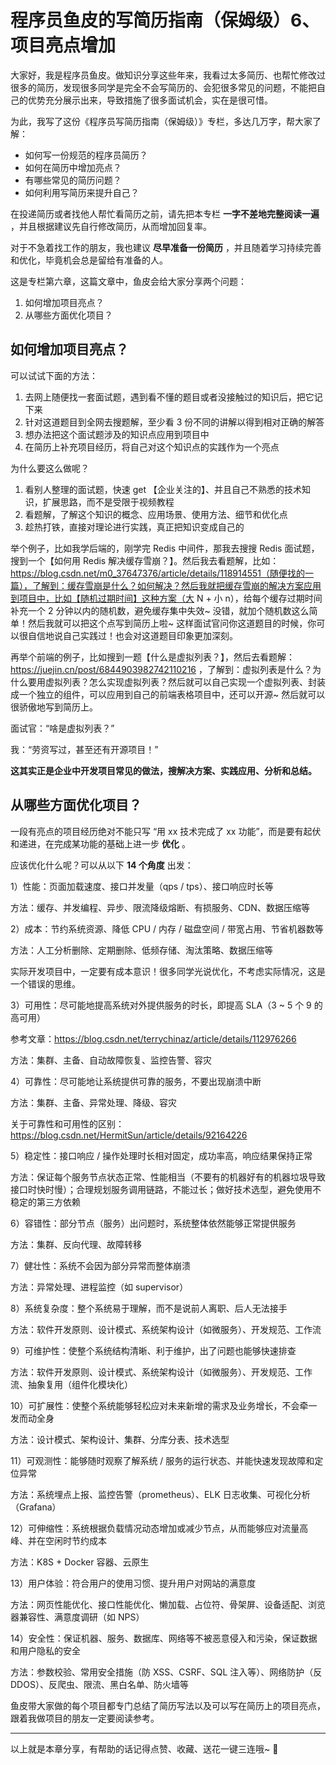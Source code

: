 # 程序员鱼皮的写简历指南（保姆级）6、项目亮点增加

大家好，我是程序员鱼皮。做知识分享这些年来，我看过太多简历、也帮忙修改过很多的简历，发现很多同学是完全不会写简历的、会犯很多常见的问题，不能把自己的优势充分展示出来，导致措施了很多面试机会，实在是很可惜。

为此，我写了这份《程序员写简历指南（保姆级）》专栏，多达几万字，帮大家了解：

- 如何写一份规范的程序员简历？
- 如何在简历中增加亮点？
- 有哪些常见的简历问题？
- 如何利用写简历来提升自己？

在投递简历或者找他人帮忙看简历之前，请先把本专栏 **一字不差地完整阅读一遍** ，并且根据建议先自行修改简历，从而增加回复率。

对于不急着找工作的朋友，我也建议 **尽早准备一份简历** ，并且随着学习持续完善和优化，毕竟机会总是留给有准备的人。

这是专栏第六章，这篇文章中，鱼皮会给大家分享两个问题：

1. 如何增加项目亮点？
2. 从哪些方面优化项目？



## 如何增加项目亮点？

可以试试下面的方法：

1.  去网上随便找一套面试题，遇到看不懂的题目或者没接触过的知识后，把它记下来 
2.  针对这道题目到全网去搜题解，至少看 3 份不同的讲解以得到相对正确的解答 
3.  想办法把这个面试题涉及的知识点应用到项目中 
4.  在简历上补充项目经历，将自己对这个知识点的实践作为一个亮点 



为什么要这么做呢？

1.  看别人整理的面试题，快速 get 【企业关注的】、并且自己不熟悉的技术知识，扩展思路，而不是受限于视频教程 
2.  看题解，了解这个知识的概念、应用场景、使用方法、细节和优化点 
3.  趁热打铁，直接对理论进行实践，真正把知识变成自己的 



举个例子，比如我学后端的，刚学完 Redis 中间件，那我去搜搜 Redis 面试题，搜到一个【如何用 Redis 解决缓存雪崩？】。然后我去看题解，比如：https://blog.csdn.net/m0_37647376/article/details/118914551（随便找的一篇），了解到：缓存雪崩是什么？如何解决？然后我就把缓存雪崩的解决方案应用到项目中，比如【随机过期时间】这种方案（大 N + 小 n），给每个缓存过期时间补充一个 2 分钟以内的随机数，避免缓存集中失效~ 没错，就加个随机数这么简单！然后我就可以把这个点写到简历上啦~ 这样面试官问你这道题目的时候，你可以很自信地说自己实践过！也会对这道题目印象更加深刻。

再举个前端的例子，比如搜到一题【什么是虚拟列表？】，然后去看题解：https://juejin.cn/post/6844903982742110216 ，了解到：虚拟列表是什么？为什么要用虚拟列表？怎么实现虚拟列表？然后就可以自己实现一个虚拟列表、封装成一个独立的组件，可以应用到自己的前端表格项目中，还可以开源~ 然后就可以很骄傲地写到简历上。

面试官：“啥是虚拟列表？”

我：“劳资写过，甚至还有开源项目！”

**这其实正是企业中开发项目常见的做法，搜解决方案、实践应用、分析和总结。**



## 从哪些方面优化项目？

一段有亮点的项目经历绝对不能只写 “用 xx 技术完成了 xx 功能”，而是要有起伏和递进，在完成某功能的基础上进一步 **优化** 。

应该优化什么呢？可以从以下 **14 个角度** 出发：

1）性能：页面加载速度、接口并发量（qps / tps）、接口响应时长等

方法：缓存、并发编程、异步、限流降级熔断、有损服务、CDN、数据压缩等



2）成本：节约系统资源、降低 CPU / 内存 / 磁盘空间 / 带宽占用、节省机器数等

方法：人工分析删除、定期删除、低频存储、淘汰策略、数据压缩等

实际开发项目中，一定要有成本意识！很多同学光说优化，不考虑实际情况，这是一个错误的思维。



3）可用性：尽可能地提高系统对外提供服务的时长，即提高 SLA（3 ~ 5 个 9 的高可用）

参考文章：https://blog.csdn.net/terrychinaz/article/details/112976266

方法：集群、主备、自动故障恢复、监控告警、容灾



4）可靠性：尽可能地让系统提供可靠的服务，不要出现崩溃中断

方法：集群、主备、异常处理、降级、容灾

关于可靠性和可用性的区别：https://blog.csdn.net/HermitSun/article/details/92164226



5）稳定性：接口响应 / 操作处理时长相对固定，成功率高，响应结果保持正常

方法：保证每个服务节点状态正常、性能相当（不要有的机器好有的机器垃圾导致接口时快时慢）；合理规划服务调用链路，不能过长；做好技术选型，避免使用不稳定的第三方依赖



6）容错性：部分节点（服务）出问题时，系统整体依然能够正常提供服务

方法：集群、反向代理、故障转移



7）健壮性：系统不会因为部分异常而整体崩溃

方法：异常处理、进程监控（如 supervisor）



8）系统复杂度：整个系统易于理解，而不是说前人离职、后人无法接手

方法：软件开发原则、设计模式、系统架构设计（如微服务）、开发规范、工作流



9）可维护性：使整个系统结构清晰、利于维护，出了问题也能够快速排查

方法：软件开发原则、设计模式、系统架构设计（如微服务）、开发规范、工作流、抽象复用（组件化模块化）



10）可扩展性：使整个系统能够轻松应对未来新增的需求及业务增长，不会牵一发而动全身

方法：设计模式、架构设计、集群、分库分表、技术选型



11）可观测性：能够随时观察了解系统 / 服务的运行状态、并能快速发现故障和定位异常

方法：系统埋点上报、监控告警（prometheus）、ELK 日志收集、可视化分析（Grafana）



12）可伸缩性：系统根据负载情况动态增加或减少节点，从而能够应对流量高峰、并在空闲时节约成本

方法：K8S + Docker 容器、云原生



13）用户体验：符合用户的使用习惯、提升用户对网站的满意度

方法：网页性能优化、接口性能优化、懒加载、占位符、骨架屏、设备适配、浏览器兼容性、满意度调研（如 NPS）



14）安全性：保证机器、服务、数据库、网络等不被恶意侵入和污染，保证数据和用户隐私的安全

方法：参数校验、常用安全措施（防 XSS、CSRF、SQL 注入等）、网络防护（反 DDOS）、反爬虫、限流、黑白名单、防火墙等



鱼皮带大家做的每个项目都专门总结了简历写法以及可以写在简历上的项目亮点，跟着我做项目的朋友一定要阅读参考。



---



以上就是本章分享，有帮助的话记得点赞、收藏、送花一键三连哦~ 🌹